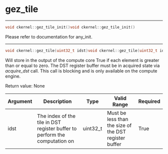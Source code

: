 # gez_tile

---
```cpp
void ckernel::gez_tile_init()void ckernel::gez_tile_init()
```

Please refer to documentation for any_init. 

---
```cpp
void ckernel::gez_tile(uint32_t idst)void ckernel::gez_tile(uint32_t idst)
```

Will store in the output of the compute core True if each element is greater than or equal to zero. The DST register buffer must be in acquired state via *acquire_dst* call. This call is blocking and is only available on the compute engine.

Return value: None

| Argument      | Description                                                                | Type      | Valid Range                                           | Required       |
|---------------|----------------------------------------------------------------------------|-----------|-------------------------------------------------------|----------------|
| idst          | The index of the tile in DST register buffer to perform the computation on | uint32_t  | Must be less than the size of the DST register buffer | True           |
